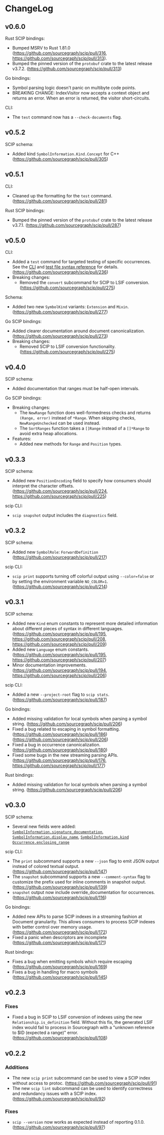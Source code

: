# ChangeLog

## v0.6.0

Rust SCIP bindings:

- Bumped MSRV to Rust 1.81.0 (https://github.com/sourcegraph/scip/pull/316, https://github.com/sourcegraph/scip/pull/313).
- Bumped the pinned version of the `protobuf` crate to
  the latest release v3.7.2.
  (https://github.com/sourcegraph/scip/pull/313)

Go bindings:

- Symbol parsing logic doesn't panic on multibyte code points.
- BREAKING CHANGE: IndexVisitor now accepts a context object and returns an error.
  When an error is returned, the visitor short-circuits.

CLI:

- The `test` command now has a `--check-documents` flag.

## v0.5.2

SCIP schema:

- Added kind `SymbolInformation.Kind.Concept` for C++ (https://github.com/sourcegraph/scip/pull/305)

## v0.5.1

CLI:

- Cleaned up the formatting for the `test` command.
  (https://github.com/sourcegraph/scip/pull/281)

Rust SCIP bindings:

- Bumped the pinned version of the `protobuf` crate to
  the latest release v3.7.1.
  (https://github.com/sourcegraph/scip/pull/287)

## v0.5.0

CLI:

- Added a `test` command for targeted testing of specific occurrences.
  See the [CLI](docs/CLI.md) and [test file syntax reference](docs/test_file_format.md) for details.
  (https://github.com/sourcegraph/scip/pull/236)
- Breaking changes:
  - Removed the `convert` subcommand for SCIP to LSIF conversion.
    (https://github.com/sourcegraph/scip/pull/275)

Schema:

- Added two new `SymbolKind` variants: `Extension` and `Mixin`.
  (https://github.com/sourcegraph/scip/pull/277)

Go SCIP bindings:

- Added clearer documentation around document canonicalization.
  (https://github.com/sourcegraph/scip/pull/273)
- Breaking changes:
  - Removed SCIP to LSIF conversion functionality.
    (https://github.com/sourcegraph/scip/pull/275)

## v0.4.0

SCIP schema:

- Added documentation that ranges must be half-open intervals.

Go SCIP bindings:

- Breaking changes:
  - The `NewRange` function does well-formedness checks and returns `(Range, error)` instead of `*Range`.
    When skipping checks, `NewRangeUnchecked` can be used instead.
  - The `SortRanges` function takes a `[]Range` instead of a `[]*Range`
    to avoid extra heap allocations.
- Features:
  - Added new methods for `Range` and `Position` types.

## v0.3.3

SCIP schema:

- Added new `PositionEncoding` field to specify how consumers
  should interpret the character offsets.
  (https://github.com/sourcegraph/scip/pull/224, https://github.com/sourcegraph/scip/pull/225)

scip CLI:

- `scip snapshot` output includes the `diagnostics` field.

## v0.3.2

SCIP schema:

- Added new `SymbolRole`: `ForwardDefinition`
  (https://github.com/sourcegraph/scip/pull/217)

scip CLI:

- `scip print` supports turning off colorful output using `--color=false` or
  by setting the environment variable `NO_COLOR=1`.
  (https://github.com/sourcegraph/scip/pull/214)

## v0.3.1

SCIP schema:

- Added new `Kind` enum constants to represent more detailed
  information about different pieces of syntax in different languages.
  (https://github.com/sourcegraph/scip/pull/195,
  https://github.com/sourcegraph/scip/pull/208,
  https://github.com/sourcegraph/scip/pull/209)
- Added new `Language` enum constants.
  (https://github.com/sourcegraph/scip/pull/195,
  https://github.com/sourcegraph/scip/pull/207)
- Minor documentation improvements.
  (https://github.com/sourcegraph/scip/pull/194,
  https://github.com/sourcegraph/scip/pull/206)

scip CLI:

- Added a new `--project-root` flag to `scip stats`.
  (https://github.com/sourcegraph/scip/pull/187)

Go bindings:

- Added missing validation for local symbols when
  parsing a symbol string.
  (https://github.com/sourcegraph/scip/pull/206)
- Fixed a bug related to escaping in symbol formatting.
  (https://github.com/sourcegraph/scip/pull/186)
  (https://github.com/sourcegraph/scip/pull/206)
- Fixed a bug in occurrence canonicalization.
  (https://github.com/sourcegraph/scip/pull/180)
- Fixed some bugs in the new streaming parsing APIs.
  (https://github.com/sourcegraph/scip/pull/176,
  https://github.com/sourcegraph/scip/pull/177)

Rust bindings:

- Added missing validation for local symbols when
  parsing a symbol string.
  (https://github.com/sourcegraph/scip/pull/206)

## v0.3.0

SCIP schema:

- Several new fields were added:
  [`SymbolInformation.signature_documentation`](https://github.com/sourcegraph/scip/pull/159),
  [`SymbolInformation.display_name`](https://github.com/sourcegraph/scip/pull/158),
  [`SymbolInformation.kind`](https://github.com/sourcegraph/scip/pull/156)
  [`Occurrence.enclosing_range`](https://github.com/sourcegraph/scip/pull/150)

scip CLI:

- The `print` subcommand supports a new `--json` flag to emit JSON output
  instead of colored textual output. (https://github.com/sourcegraph/scip/pull/147)
- The `snapshot` subcommand supports a new `--comment-syntax` flag
  to customize the prefix used for inline comments in snapshot output.
  (https://github.com/sourcegraph/scip/pull/139)
- `snapshot` output now include override_documentation for occurrences.
  (https://github.com/sourcegraph/scip/pull/116)

Go bindings:

- Added new APIs to parse SCIP indexes in a streaming
  fashion at Document granularity. This allows consumers
  to process SCIP indexes with better control over memory usage.
  (https://github.com/sourcegraph/scip/pull/172)
- Fixed a panic when descriptors are incomplete
  (https://github.com/sourcegraph/scip/pull/171)

Rust bindings:

- Fixes a bug when emitting symbols which require escaping
  (https://github.com/sourcegraph/scip/pull/169)
- Fixes a bug in handling for macro symbols
  (https://github.com/sourcegraph/scip/pull/145)

## v0.2.3

### Fixes

- Fixed a bug in SCIP to LSIF conversion of indexes using the new `Relationship.is_definition` field. Without this fix, the generated LSIF index would fail to process in Sourcegraph with a "unknown reference to $ID (expected a range)" error. (https://github.com/sourcegraph/scip/pull/108)

## v0.2.2

### Additions

- The new `scip print` subcommand can be used to view a SCIP index without access to protoc. (https://github.com/sourcegraph/scip/pull/91)
- The new `scip lint` subcommand can be used to identify correctness and redundancy issues with a SCIP index. (https://github.com/sourcegraph/scip/pull/92)

### Fixes

- `scip --version` now works as expected instead of reporting 0.1.0. (https://github.com/sourcegraph/scip/pull/97)
